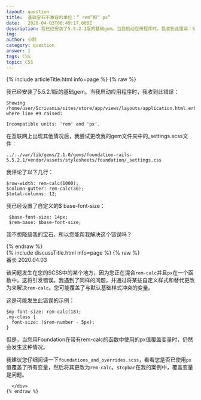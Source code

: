 ```yaml
---
layout: question
title:  基础宝石不兼容的单位：“ rem”和“ px”
date:   2020-04-03T06:49:17.000Z
description: 我已经安装了5.5.2.1版的基础gem。当我启动应用程序时，我收到此错误：Showing /home/user/Scrivania/sites/st...
img: 
author: 小胖
category: question
answer: 1
tags: CSS
topic: CSS
---
```

<div class="article-root">
  <div class="article">
    {% include articleTitle.html info=page %}
    {% raw %}
    <div class="article-content"><p><font style="vertical-align: inherit;"><font style="vertical-align: inherit;">我已经安装了5.5.2.1版的基础gem。</font><font style="vertical-align: inherit;">当我启动应用程序时，我收到此错误：</font></font></p>

<pre><code>Showing /home/user/Scrivania/sites/store/app/views/layouts/application.html.erb where line #9 raised:<font></font>
<font></font>
Incompatible units: 'rem' and 'px'.<font></font>
</code></pre>

<p><font style="vertical-align: inherit;"><font style="vertical-align: inherit;">在互联网上出现其他情况后，我尝试更改我的gem文件夹中的_settings.scss文件：</font></font></p>

<pre><code>../../var/lib/gems/2.1.0/gems/foundation-rails-5.5.2.1/vendor/assets/stylesheets/foundation/_settings.css
</code></pre>

<p><font style="vertical-align: inherit;"><font style="vertical-align: inherit;">我评论了以下几行：</font></font></p>

<pre><code>$row-width: rem-calc(1000);<font></font>
$column-gutter: rem-calc(30);<font></font>
$total-columns: 12;<font></font>
</code></pre>

<p><font style="vertical-align: inherit;"><font style="vertical-align: inherit;">我已经设置了自定义的$ base-font-size：</font></font></p>

<pre><code> $base-font-size: 14px;<font></font>
 $rem-base: $base-font-size;<font></font>
</code></pre>

<p><font style="vertical-align: inherit;"><font style="vertical-align: inherit;">我不想降级我的宝石，所以您能帮我解决这个错误吗？</font></font></p></div>
    {% endraw %}
  </div>

  <div class="discuss-wrapper">
    {% include discussTitle.html info=page %}
    {% raw %}
    <div class="discuss-item">
        <div class="discuss-parent">
          <div class="discuss-meta">
            <span class="discuss-user">番长</span>
            <span class="discuss-time">2020.04.03</span>
          </div>
          <div class="discuss-comment"><p><font style="vertical-align: inherit;"><font style="vertical-align: inherit;">该问题发生在您的SCSS中的某个地方，因为您正在混合</font></font><code>rem-calc</code><font style="vertical-align: inherit;"><font style="vertical-align: inherit;">并且</font></font><code>px</code><font style="vertical-align: inherit;"><font style="vertical-align: inherit;">在一个函数中，这将引发错误。</font><font style="vertical-align: inherit;">我遇到了同样的问题，并通过将某些自定义样式和替代更改为来解决</font></font><code>rem-calc</code><font style="vertical-align: inherit;"><font style="vertical-align: inherit;">。</font><font style="vertical-align: inherit;">您可能覆盖了与默认基础样式冲突的变量。</font></font></p>

<p><font style="vertical-align: inherit;"><font style="vertical-align: inherit;">这是可能发生此错误的示例： </font></font></p>

<pre><code>$my-font-size: rem-calc(18);<font></font>
.my-class { <font></font>
  font-size: ($rem-number - 5px); <font></font>
}<font></font>
</code></pre>

<p><font style="vertical-align: inherit;"><font style="vertical-align: inherit;">但是，当您用Foundation在带有rem-calc的函数中使用的px值覆盖变量时，仍然会发生这种情况。 </font></font></p>

<p><font style="vertical-align: inherit;"><font style="vertical-align: inherit;">我建议您仔细阅读一下</font></font><code>foundations_and_overrides.scss</code><font style="vertical-align: inherit;"><font style="vertical-align: inherit;">，看看您是否已使用</font></font><code>px</code><font style="vertical-align: inherit;"><font style="vertical-align: inherit;">值</font><font style="vertical-align: inherit;">覆盖了所有变量</font><font style="vertical-align: inherit;">，然后将其更改为</font></font><code>rem-calc</code><font style="vertical-align: inherit;"><font style="vertical-align: inherit;">。</font></font><code>$topbar</code><font style="vertical-align: inherit;"><font style="vertical-align: inherit;">在我的案例中，</font><font style="vertical-align: inherit;">覆盖</font><font style="vertical-align: inherit;">变量是问题。</font></font></p></div>
        </div>
        
      </div>
    {% endraw %}
  </div>
<div>
